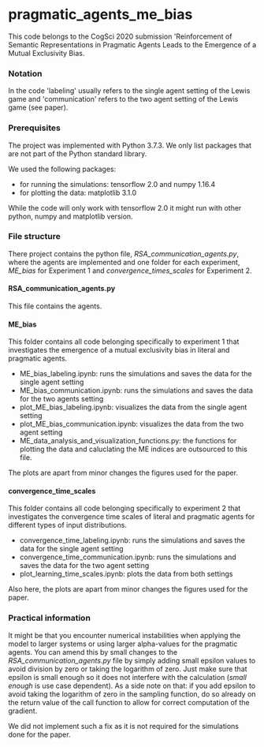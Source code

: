 # pragmatic_agents_me_bias


This code belongs to the CogSci 2020 submission 'Reinforcement of Semantic Representations in Pragmatic Agents Leads to the
Emergence of a Mutual Exclusivity Bias.


### Notation

In the code 'labeling' usually refers to the single agent setting of the Lewis game and 'communication' refers to the two agent setting of the Lewis game (see paper).


### Prerequisites

The project was implemented with Python 3.7.3. We only list packages that are not part of the Python standard library. 

We used the following packages:
* for running the simulations: tensorflow 2.0 and numpy 1.16.4
* for plotting the data: matplotlib 3.1.0

While the code will only work with tensorflow 2.0 it might run with other python, numpy and matplotlib version. 


### File structure 

There project contains the python file, *RSA_communication_agents.py*, where the agents are implemented and one folder for each experiment, *ME_bias* for Experiment 1 and *convergence_times_scales* for Experiment 2. 

#### RSA_communication_agents.py

This file contains the agents. 

#### ME_bias

This folder contains all code belonging specifically to experiment 1 that investigates the emergence of a mutual exclusivity bias in literal and pragmatic agents.

* ME_bias_labeling.ipynb: runs the simulations and saves the data for the single agent setting
* ME_bias_communication.ipynb: runs the simulations and saves the data for the two agents setting
* plot_ME_bias_labeling.ipynb: visualizes the data from the single agent setting
* plot_ME_bias_communication.ipynb: visualizes the data from the two agent setting
* ME_data_analysis_and_visualization_functions.py: the functions for plotting the data and caluclating the ME indices are outsourced to this file. 

The plots are apart from minor changes the figures used for the paper. 

#### convergence_time_scales 

This folder contains all code belonging specifically to experiment 2 that investigates the convergence time scales of literal and pragmatic agents for different types of input distributions. 

* convergence_time_labeling.ipynb: runs the simulations and saves the data for the single agent setting
* convergence_time_communication.ipynb: runs the simulations and saves the data for the two agent setting
* plot_learning_time_scales.ipynb: plots the data from both settings 

Also here, the plots are apart from minor changes the figures used for the paper. 

### Practical information  

It might be that you encounter numerical instabilities when applying the model to larger systems or using larger alpha-values for the pragmatic agents. You can amend this by small changes to the *RSA_communication_agents.py* file by simply adding small epsilon values to avoid division by zero or taking the logarithm of zero. Just make sure that epsilon is small enough so it does not interfere with the calculation (*small enough* is use case dependent). As a side note on that: if you add epsilon to avoid taking the logarithm of zero in the sampling function, do so already on the return value of the call function to allow for correct computation of the gradient. 

We did not implement such a fix as it is not required for the simulations done for the paper. 